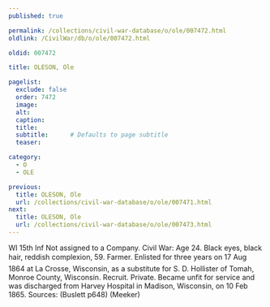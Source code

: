 ```yaml
---
published: true

permalink: /collections/civil-war-database/o/ole/007472.html
oldlink: /CivilWar/db/o/ole/007472.html

oldid: 007472

title: OLESON, Ole

pagelist:
  exclude: false
  order: 7472
  image: 
  alt:
  caption:
  title:
  subtitle:      # Defaults to page subtitle
  teaser:

category: 
  - O 
  - OLE

previous:
  title: OLESON, Ole
  url: /collections/civil-war-database/o/ole/007471.html  
next:
  title: OLESON, Ole
  url: /collections/civil-war-database/o/ole/007473.html   
---
```

WI 15th Inf Not assigned to a Company. Civil War: Age 24. Black eyes, black hair, reddish complexion, 5&#146;9&#148;. Farmer. Enlisted for three years on 17 Aug 1864 at La Crosse, Wisconsin, as a substitute for S. D. Hollister of Tomah, Monroe County, Wisconsin. Recruit. Private. Became unfit for service and was discharged from Harvey Hospital in Madison, Wisconsin, on 10 Feb 1865. Sources: (Buslett p648) (Meeker)